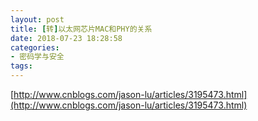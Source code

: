 ```yaml
---
layout: post
title: [转]以太网芯片MAC和PHY的关系
date: 2018-07-23 18:28:58
categories:
- 密码学与安全
tags:
---
```


[http://www.cnblogs.com/jason-lu/articles/3195473.html](http://www.cnblogs.com/jason-lu/articles/3195473.html)  
